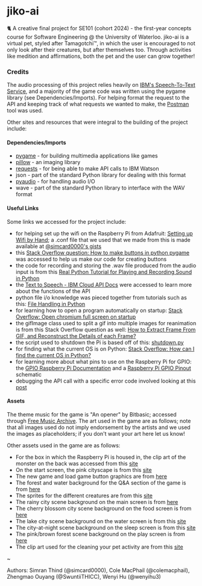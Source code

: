 # jiko-ai
🐈 A creative final project for SE101 (cohort 2024) - the first-year concepts course for Software Engineering @ the University of Waterloo. jiko-ai is a virtual pet, styled after Tamagotchi™, in which the user is encouraged to not only look after their creatures, but after themselves too. Through activities like medition and affirmations, both the pet and the user can grow together!
### Credits
The audio processing of this project relies heavily on [IBM's Speech-To-Text Service](https://www.ibm.com/ca-en/marketplace/speech-to-text), and a majority of the game code was written using the pygame library (see Dependencies/Imports). For helping format the request to the API and keeping track of what requests we wanted to make, the [Postman](https://www.getpostman.com/) tool was used.

Other sites and resources that were integral to the building of the project include:

#### Dependencies/Imports
* [pygame](https://pypi.org/project/pygame/) - for building multimedia applications like games
* [pillow](https://pypi.org/project/Pillow/) - an imaging library
* [requests](https://pypi.org/project/requests/) - for being able to make API calls to IBM Watson
* json - part of the standard Python library for dealing with this format
* [pyaudio](https://pypi.org/project/PyAudio/) - for handling audio I/O
* wave - part of the standard Python library to interface with the WAV format

#### Useful Links
Some links we accessed for the project include: 
* for helping set up the wifi on the Raspberry Pi from Adafruit: [Setting up Wifi by Hand](https://learn.adafruit.com/adafruits-raspberry-pi-lesson-3-network-setup/setting-up-wifi-with-occidentalis); a .conf file that we used that we made from this is made available at [@simcard0000's gists](https://gist.github.com/simcard0000)
* this [Stack Overflow question: How to make buttons in python pygame](https://stackoverflow.com/questions/10168447/how-to-make-buttons-in-python-pygame/10169083) was accessed to help us make our code for creating buttons
* the code for recording and storing the .wav file produced from the audio input is from this [Real Python Tutorial for Playing and Recording Sound in Python](https://realpython.com/playing-and-recording-sound-python/#pyaudio_1)
* the [Text to Speech - IBM Cloud API Docs](https://cloud.ibm.com/apidocs/text-to-speech/text-to-speech) were accessed to learn more about the functions of the API
* python file i/o knowledge was pieced together from tutorials such as this: [File Handling in Python](https://www.geeksforgeeks.org/file-handling-python/)
* for learning how to open a program automatically on startup: [Stack Overflow: Open chromium full screen on startup](https://raspberrypi.stackexchange.com/questions/69204/open-chromium-full-screen-on-start-up)
* the gifImage class used to split a gif into multiple images for reanimation is from this Stack Overflow question as well: [How to Extract Frame From GIF, and Reconstruct the Details of each Frame?](https://stackoverflow.com/questions/47483375/how-to-extract-frame-from-gif-and-reconstruct-the-details-of-each-frame/48670390#48670390)
* the script used to shutdown the Pi is based off of this: [shutdown.py](https://github.com/halofx/rpi-shutdown/blob/master/shutdown.py)
* for finding what the current OS is on Python: [Stack Overflow: How can I find the current OS in Python?](https://stackoverflow.com/questions/110362/how-can-i-find-the-current-os-in-python)
* for learning more about what pins to use on the Raspberry Pi for GPIO: the [GPIO Raspberry Pi Documentation](https://www.raspberrypi.org/documentation/usage/gpio/) and a [Raspberry Pi GPIO Pinout](https://pinout.xyz/) schematic
* debugging the API call with a specific error code involved looking at this [post](
https://developer.ibm.com/answers/questions/203041/speech-to-text-with-python-error-500/)

#### Assets
The theme music for the game is "An opener" by Bitbasic; accessed through [Free Music Archive](https://freemusicarchive.org/music/Bitbasic/Pixel_Mixel). The art used in the game are as follows; note that all images used do not imply endorsement by the artists and we used the images as placeholders; if you don't want your art here let us know!

Other assets used in the game are as follows:
* For the box in which the Raspberry Pi is housed in, the clip art of the monster on the back was accessed from this [site](https://publicdomainvectors.org/en/free-clipart/Cute-toothless-monster/81416.html)
* On the start screen, the pink cityscape is from this [site](https://steamcommunity.com/sharedfiles/filedetails/?id=1655529628)
* The new game and load game button graphics are from [here](http://pixelartmaker.com/art/1a3c1597f19b5ff)
* The forest and water background for the Q&A section of the game is from [here](https://imgur.com/gallery/g6XDZ)
* The sprites for the different creatures are from this [site](https://www.megupets.com/)
* The rainy city scene background on the main screen is from [here](https://www.pinterest.ca/pin/70650287887104685/)
* The cherry blossom city scene background on the food screen is from [here](http://www.webdesignertrends.com/2017/03/waneella-pixel-art/)
* The lake city scene background on the water screen is from this [site](https://www.pinterest.ca/pin/345510602639604879/)
* The city-at-night scene background on the sleep screen is from this [site](https://weheartit.com/entry/312959754)
* The pink/brown forest scene background on the play screen is from [here](https://weheartit.com/entry/324981803)
* The clip art used for the cleaning your pet activity are from this [site](https://clipground.com/bath-rooms-clipart.html)

~

Authors: Simran Thind (@simcard0000), Cole MacPhail (@colemacphail), Zhengmao Ouyang (@SwuntiiTHICC), Wenyi Hu (@wenyihu3)
